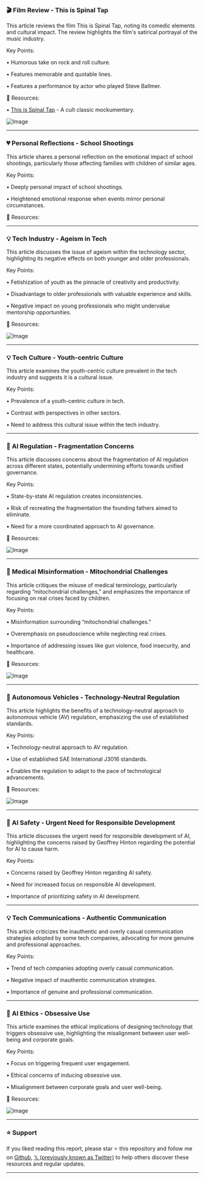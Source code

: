 ### 🎬 Film Review - This is Spinal Tap

This article reviews the film This is Spinal Tap, noting its comedic elements and cultural impact.  The review highlights the film's satirical portrayal of the music industry.

Key Points:

•  Humorous take on rock and roll culture.


•  Features memorable and quotable lines.


•  Features a performance by actor who played Steve Ballmer.


🔗 Resources:

• [This is Spinal Tap](https://en.wikipedia.org/wiki/This_Is_Spinal_Tap) -  A cult classic mockumentary.

![Image](https://pbs.twimg.com/amplify_video_thumb/1961157446401249280/img/814XQjHvvc4w2EGR.jpg)


---

### 💔 Personal Reflections - School Shootings

This article shares a personal reflection on the emotional impact of school shootings, particularly those affecting families with children of similar ages.

Key Points:

•  Deeply personal impact of school shootings.


•  Heightened emotional response when events mirror personal circumstances.


🔗 Resources:


---

### 💡 Tech Industry - Ageism in Tech

This article discusses the issue of ageism within the technology sector, highlighting its negative effects on both younger and older professionals.

Key Points:

•  Fetishization of youth as the pinnacle of creativity and productivity.


•  Disadvantage to older professionals with valuable experience and skills.


•  Negative impact on young professionals who might undervalue mentorship opportunities.


🔗 Resources:

![Image](https://pbs.twimg.com/media/GziNLiaW0AAE2BN?format=png&name=small)


---

### 💡 Tech Culture - Youth-centric Culture

This article examines the youth-centric culture prevalent in the tech industry and suggests it is a cultural issue.

Key Points:

•  Prevalence of a youth-centric culture in tech.


•  Contrast with perspectives in other sectors.


•  Need to address this cultural issue within the tech industry.


---

### 🤖 AI Regulation - Fragmentation Concerns

This article discusses concerns about the fragmentation of AI regulation across different states, potentially undermining efforts towards unified governance.

Key Points:

•  State-by-state AI regulation creates inconsistencies.


•  Risk of recreating the fragmentation the founding fathers aimed to eliminate.


•  Need for a more coordinated approach to AI governance.


🔗 Resources:

![Image](https://pbs.twimg.com/media/GzivQENWkAAc3Ya?format=jpg&name=small)


---

### 🔬 Medical Misinformation - Mitochondrial Challenges

This article critiques the misuse of medical terminology, particularly regarding “mitochondrial challenges,” and emphasizes the importance of focusing on real crises faced by children.

Key Points:

•  Misinformation surrounding “mitochondrial challenges.”


•  Overemphasis on pseudoscience while neglecting real crises.


•  Importance of addressing issues like gun violence, food insecurity, and healthcare.


🔗 Resources:

![Image](https://pbs.twimg.com/media/GzYjbefWUAAIQ7i.jpg)


---

### 🚀 Autonomous Vehicles - Technology-Neutral Regulation

This article highlights the benefits of a technology-neutral approach to autonomous vehicle (AV) regulation, emphasizing the use of established standards.

Key Points:

•  Technology-neutral approach to AV regulation.


•  Use of established SAE International J3016 standards.


•  Enables the regulation to adapt to the pace of technological advancements.


🔗 Resources:

![Image](https://pbs.twimg.com/media/Gzh8o_-XsAAZJg_?format=jpg&name=small)


---

### 🤖 AI Safety - Urgent Need for Responsible Development

This article discusses the urgent need for responsible development of AI, highlighting the concerns raised by Geoffrey Hinton regarding the potential for AI to cause harm.

Key Points:

•  Concerns raised by Geoffrey Hinton regarding AI safety.


•  Need for increased focus on responsible AI development.


•  Importance of prioritizing safety in AI development.


---

### 💡 Tech Communications - Authentic Communication

This article criticizes the inauthentic and overly casual communication strategies adopted by some tech companies, advocating for more genuine and professional approaches.

Key Points:

•  Trend of tech companies adopting overly casual communication.


•  Negative impact of inauthentic communication strategies.


•  Importance of genuine and professional communication.


---

### 🤖 AI Ethics - Obsessive Use

This article examines the ethical implications of designing technology that triggers obsessive use, highlighting the misalignment between user well-being and corporate goals.

Key Points:

•  Focus on triggering frequent user engagement.


•  Ethical concerns of inducing obsessive use.


•  Misalignment between corporate goals and user well-being.


🔗 Resources:

![Image](https://pbs.twimg.com/media/Gzh6dkqXUAAB4P-?format=jpg&name=small)


---

### ⭐️ Support

If you liked reading this report, please star ⭐️ this repository and follow me on [Github](https://github.com/Drix10), [𝕏 (previously known as Twitter)](https://x.com/DRIX_10_) to help others discover these resources and regular updates.

---